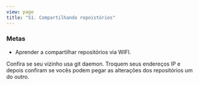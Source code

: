 ```yaml
---
view: page
title: "51. Compartilhando repoistórios"
---
```


<h3>Metas</h3>

<ul><li>Aprender a compartilhar repositórios via WIFI.</li></ul>

<p>Confira se seu vizinho usa git daemon. Troquem seus endereços IP e depois confiram se vocês podem pegar as alterações dos repositórios um do outro.</p>
